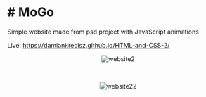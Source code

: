 
# # MoGo

Simple website made from psd project with JavaScript animations

Live: https://damiankrecisz.github.io/HTML-and-CSS-2/
 
<div align="center">
 
 
 
 
 <img src="https://i.ibb.co/znfSCv0/website2.png" alt="website2" border="0">
 
 
 
 </div>

&nbsp;


 <div align="center">
 
 
 
 <img src="https://i.ibb.co/yNWXyGY/website22.png" alt="website22" border="0">
 
 
 
 
</div>

